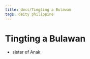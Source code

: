 ```yaml
---
title: docs/Tingting a Bulawan
tags: deity philippine
---
```


# Tingting a Bulawan
- sister of Anak